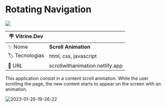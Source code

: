 # Rotating Navigation

![](https://user-images.githubusercontent.com/72042885/214963881-d1f2e012-4979-4042-bde8-747144d8c197.png#vitrinedev)

| :placard: Vitrine.Dev |                                 |
| --------------------- | ------------------------------- |
| :sparkles: Nome       | **Scroll Animation**            |
| :label: Tecnologias   | html, css, javascript           |
| :rocket: URL          | scrollwithanimation.netlify.app |

This application consist in a content scroll animation. While the user scrolling the page, the new content starts to appear on the screen with an animation.

![2023-01-26-19-26-22](https://user-images.githubusercontent.com/72042885/214965385-c5ce1f0c-4f25-47d8-91f2-17b90af08ec1.gif)
